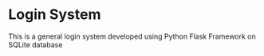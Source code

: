 # Login System
This is a general login system developed using Python Flask Framework on SQLite database
